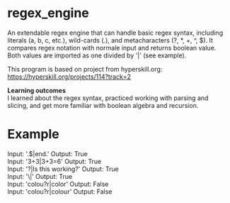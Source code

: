 # regex_engine  
An extendable regex engine that can handle basic regex syntax, including literals (a, b, c, etc.), wild-cards (.), and metacharacters (?, *, +, ^, $). It compares regex notation with normale input and returns boolean value. Both values are imported as one divided by '|' (see example). 
  
This program is based on project from hyperskill.org: https://hyperskill.org/projects/114?track=2  
  
**Learning outcomes**  
I learned about the regex syntax, practiced working with parsing and slicing, and get more familiar with boolean algebra and recursion.  

# Example  
Input:        '\.$|end.'                Output: True  
Input:     '3\+3|3+3=6'             Output: True  
Input:       '\?|Is this working?'  Output: True  
Input:       '\\|\'                 Output: True  
Input: 'colou\?r|color'             Output: False  
Input: 'colou\?r|colour'            Output: False   
